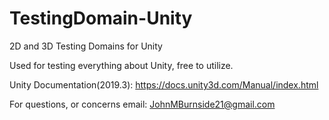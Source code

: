 # TestingDomain-Unity
2D and 3D Testing Domains for Unity

Used for testing everything about Unity, free to utilize.

Unity Documentation(2019.3): https://docs.unity3d.com/Manual/index.html

For questions, or concerns email: JohnMBurnside21@gmail.com
